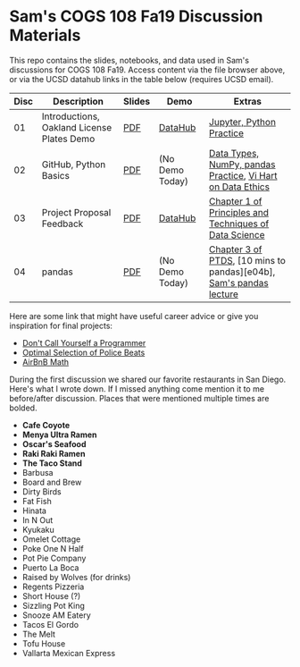 # Sam's COGS 108 Fa19 Discussion Materials

This repo contains the slides, notebooks, and data used in Sam's discussions
for COGS 108 Fa19. Access content via the file browser above, or via the UCSD
datahub links in the table below (requires UCSD email).

| Disc | Description                                | Slides     | Demo            | Extras                                                                             |
| ---- | ------------------------------------------ | ---------- | --------------- | ---------------------------------------------------------------------------------- |
| 01   | Introductions, Oakland License Plates Demo | [PDF][s01] | [DataHub][d01]  | [Jupyter, Python Practice][e01]                                                    |
| 02   | GitHub, Python Basics                      | [PDF][s02] | (No Demo Today) | [Data Types, NumPy, pandas Practice][e02a], [Vi Hart on Data Ethics][e02b]         |
| 03   | Project Proposal Feedback                  | [PDF][s03] | [DataHub][d03]  | [Chapter 1 of Principles and Techniques of Data Science][e03]                      |
| 04   | pandas                                     | [PDF][s04] | (No Demo Today) | [Chapter 3 of PTDS][e04a], [10 mins to pandas][e04b], [Sam's pandas lecture][e04c] |

[s01]: https://github.com/SamLau95/cogs108disc-fa19/blob/master/disc01/disc01.pdf
[d01]: http://datahub.ucsd.edu/hub/user-redirect/git-sync?repo=https://github.com/SamLau95/cogs108disc-fa19&subPath=disc01/disc01.ipynb
[e01]: http://datahub.ucsd.edu/hub/user-redirect/git-sync?repo=https://github.com/SamLau95/python-bootcamp-2019&subPath=lab01/
[s02]: https://github.com/SamLau95/cogs108disc-fa19/blob/master/disc02/disc02.pdf
[e02a]: http://datahub.ucsd.edu/hub/user-redirect/git-sync?repo=https://github.com/SamLau95/python-bootcamp-2019&subPath=lab02/
[e02b]: https://theartofresearch.org/ai-ubi-and-data/
[s03]: https://github.com/SamLau95/cogs108disc-fa19/blob/master/disc03/disc03.pdf
[d03]: http://datahub.ucsd.edu/hub/user-redirect/git-sync?repo=https://github.com/SamLau95/cogs108disc-fa19&subPath=disc03/disc03.ipynb
[e03]: https://www.textbook.ds100.org/ch/01/lifecycle_intro.html
[s04]: https://github.com/SamLau95/cogs108disc-fa19/blob/master/disc04/disc04.pdf
[e04a]: https://www.textbook.ds100.org/ch/03/pandas_intro.html
[e04a]: https://pandas.pydata.org/pandas-docs/stable/getting_started/10min.html
[e04c]: http://bit.ly/sam-pandas-01

Here are some link that might have useful career advice or give you inspiration
for final projects:

- [Don't Call Yourself a Programmer][a00]
- [Optimal Selection of Police Beats][a01]
- [AirBnB Math][a02]

[a00]: https://www.kalzumeus.com/2011/10/28/dont-call-yourself-a-programmer/
[a01]: https://pdfs.semanticscholar.org/d4a1/2e6df361ba43d72a9b0a594f1f5a17ad340f.pdf%20It
[a02]: https://twitter.com/rothosphere/status/1185299145504018432

During the first discussion we shared our favorite restaurants in San Diego.
Here's what I wrote down. If I missed anything come mention it to me
before/after discussion. Places that were mentioned multiple times are bolded.

- **Cafe Coyote**
- **Menya Ultra Ramen**
- **Oscar's Seafood**
- **Raki Raki Ramen**
- **The Taco Stand**
- Barbusa
- Board and Brew
- Dirty Birds
- Fat Fish
- Hinata
- In N Out
- Kyukaku
- Omelet Cottage
- Poke One N Half
- Pot Pie Company
- Puerto La Boca
- Raised by Wolves (for drinks)
- Regents Pizzeria
- Short House (?)
- Sizzling Pot King
- Snooze AM Eatery
- Tacos El Gordo
- The Melt
- Tofu House
- Vallarta Mexican Express
